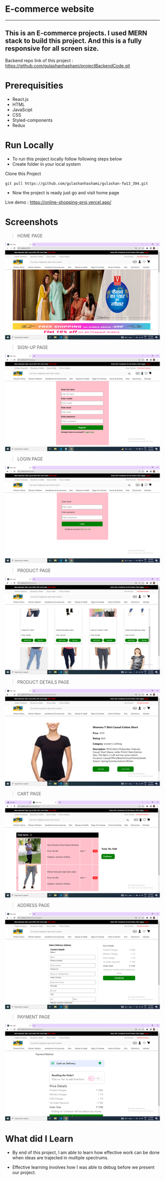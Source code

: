 # E-commerce website

---

## This is an E-commerce projects. I used MERN stack to build this project. And this is a fully responsive for all screen size.

Backend repo link of this project : https://github.com/gulashanhashami/projectBackendCode.git


# Prerequisities

- React.js
- HTML
- JavaScipt
- CSS 
- Styled-components
- Redux

# Run Locally

- To run this project locally follow following steps below
- Create folder in your local system

Clone this Project

`git pull https://github.com/gulashanhashami/gulashan-fw13_394.git`

- Now the project is ready just go and visit home page

Live demo : https://online-shopping-proj.vercel.app/

# Screenshots

> HOME PAGE

![homepage](./Images/image1.png)

> SIGN-UP PAGE

![signuppage](./Images/image2.png)


> LOGIN PAGE

![loginpage](./Images/image3.png)


> PRODUCT PAGE

![productpage](./Images/image4.png)


> PRODUCT DETAILS PAGE

![productdetailspage](./Images/image5.png)


> CART PAGE

![cartpage](./Images/image6.png)

> ADDRESS PAGE

![addresspage](./Images/image7.png)

> PAYMENT PAGE

![paymentpage](./Images/image8.png)


# What did I Learn

- By end of this project, I am able to learn how effective work can be done when ideas are trajected in multiple spectrums.


- Effective learning involves how I was able to debug before we present our project.

